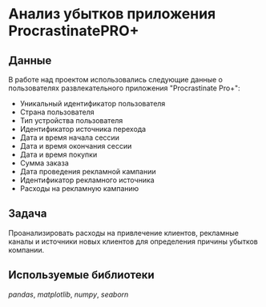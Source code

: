 # Анализ убытков приложения ProcrastinatePRO+
## Данные
В работе над проектом использовались следующие данные о пользователях развлекательного приложения "Procrastinate Pro+":
- Уникальный идентификатор пользователя
- Страна пользователя
- Тип устройства пользователя
- Идентификатор источника перехода
- Дата и время начала сессии
- Дата и время окончания сессии
- Дата и время покупки
- Сумма заказа
- Дата проведения рекламной кампании
- Идентификатор рекламного источника
- Расходы на рекламную кампанию

## Задача
Проанализировать расходы на привлечение клиентов, рекламные каналы и источники новых клиентов для определения причины убытков компании.

## Используемые библиотеки
*pandas*, *matplotlib*, *numpy*, *seaborn* 
